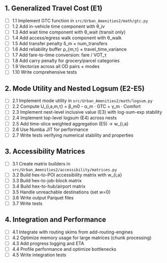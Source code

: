 ## 1. Generalized Travel Cost (E1)

- [ ] 1.1 Implement GTC function in `src/Urban_Amenities2/math/gtc.py`
- [ ] 1.2 Add in-vehicle time component with θ_iv
- [ ] 1.3 Add wait time component with θ_wait (transit only)
- [ ] 1.4 Add access/egress walk component with θ_walk
- [ ] 1.5 Add transfer penalty δ_m × num_transfers
- [ ] 1.6 Add reliability buffer ρ_{m,τ} × travel_time_variance
- [ ] 1.7 Add fare-to-time conversion: fare / VOT_τ
- [ ] 1.8 Add carry penalty for grocery/parcel categories
- [ ] 1.9 Vectorize across all OD pairs × modes
- [ ] 1.10 Write comprehensive tests

## 2. Mode Utility and Nested Logsum (E2-E5)

- [ ] 2.1 Implement mode utility in `src/Urban_Amenities2/math/logsum.py`
- [ ] 2.2 Compute U_{i,a,m,τ} = β_m0 - α_m · GTC + γ_m · Comfort
- [ ] 2.3 Implement nest-level inclusive value (E3) with log-sum-exp stability
- [ ] 2.4 Implement top-level logsum (E4) across nests
- [ ] 2.5 Add time-slice weighted aggregation (E5) → w_{i,a}
- [ ] 2.6 Use Numba JIT for performance
- [ ] 2.7 Write tests verifying numerical stability and properties

## 3. Accessibility Matrices

- [ ] 3.1 Create matrix builders in `src/Urban_Amenities2/accessibility/matrices.py`
- [ ] 3.2 Build hex-to-POI accessibility matrix with w_{i,a}
- [ ] 3.3 Build hex-to-job-block matrix
- [ ] 3.4 Build hex-to-hub/airport matrix
- [ ] 3.5 Handle unreachable destinations (set w=0)
- [ ] 3.6 Write output Parquet files
- [ ] 3.7 Write tests

## 4. Integration and Performance

- [ ] 4.1 Integrate with routing skims from add-routing-engines
- [ ] 4.2 Optimize memory usage for large matrices (chunk processing)
- [ ] 4.3 Add progress logging and ETA
- [ ] 4.4 Profile performance and optimize bottlenecks
- [ ] 4.5 Write integration tests
